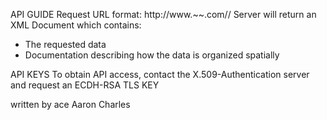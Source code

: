 API GUIDE
Request URL format:
http://www.~~.com/<Username>/<item ID>
Server will return an XML
Document which contains:
* The requested data
* Documentation describing how the data is organized spatially

API KEYS
To obtain API access, contact the X.509-Authentication server and request an ECDH-RSA TLS KEY

written by ace Aaron Charles